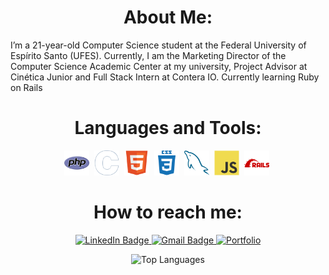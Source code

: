 <h1 align="center"> About Me:</h1>
I’m a 21-year-old Computer Science student at the Federal University of Espírito Santo (UFES). Currently, I am the Marketing Director of the Computer Science Academic Center at my university, Project Advisor at Cinética Junior and Full Stack Intern at Contera IO.  
Currently learning Ruby on Rails


<div align="center">
  <h1>Languages and Tools:</h1>
  <img src="https://github.com/devicons/devicon/blob/master/icons/php/php-original.svg" title="PHP" alt="PHP" width="40" height="40"/>&nbsp;
  <img src="https://github.com/devicons/devicon/blob/master/icons/c/c-line.svg" title="C" alt="C" width="40" height="40"/>&nbsp;
  <img src="https://github.com/devicons/devicon/blob/master/icons/html5/html5-original.svg" title="HTML5" alt="HTML" width="40" height="40"/>&nbsp;
  <img src="https://github.com/devicons/devicon/blob/master/icons/css3/css3-plain-wordmark.svg"  title="CSS3" alt="CSS" width="40" height="40"/>&nbsp;
  <img src="https://github.com/devicons/devicon/blob/master/icons/mysql/mysql-original.svg"  title="MYSQL" alt="MYSQL" width="40" height="40"/>&nbsp;
  <img src="https://github.com/devicons/devicon/blob/master/icons/javascript/javascript-original.svg"  title="JAVASCRIPT" alt="JAVASCRIPT" width="40" height="40"/>&nbsp;  
  <img src="https://github.com/devicons/devicon/blob/master/icons/rails/rails-plain-wordmark.svg"  title="RAILS" alt="RAILS" width="40" height="40"/>&nbsp;
</div>



<div >
<div id="badges" align="center">
   <h1>How to reach me:</h1>
  <a href="https://www.linkedin.com/in/isaiasaltoe"/>
    <img src="https://img.shields.io/badge/LinkedIn-blue?style=for-the-badge&logo=linkedin&logoColor=white" alt="LinkedIn Badge"/>
  </a>
  <a href="https://mail.google.com/mail/u/0/#category/social?compose=DmwnWstvKSkTxRcrtxmCtkzGqlxhtRXnPndgLHvXkCLfPSGMSJvhPLBDZXHhRGrbCcVtDZzQJmfL">
    <img src="https://img.shields.io/badge/Gmail-red?style=for-the-badge&logo=gmail&logoColor=white" alt="Gmail Badge"/>
  </a>
  <a href="https://isaiasaltoe.github.io/portfolio/">
    <img src="https://img.shields.io/badge/PORTFOLIO%20%20%20-20B2AA?style=for-the-badge" alt="Portfolio"/>
  </a>
</div>
</div>

<p align="center" >
  <picture>
    <source 
      srcset="https://github-readme-stats.vercel.app/api/top-langs/?username=isaiasaltoe&layout=compact&theme=github_dark"
      media="(prefers-color-scheme: dark)"
    />
    <source
      srcset="https://github-readme-stats.vercel.app/api/top-langs/?username=isaiasaltoe&layout=compact&theme=default" 
      media="(prefers-color-scheme: light), (prefers-color-scheme: no-preference)"
    />
    <img 
      src="https://github-readme-stats.vercel.app/api/top-langs/?username=isaiasaltoe&layout=compact&theme=default" 
      alt="Top Languages" 
    />
  </picture>
</p>
